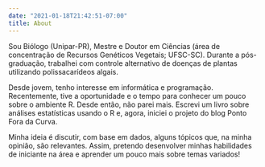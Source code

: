 ```yaml
---
date: "2021-01-18T21:42:51-07:00"
title: About
---
```


Sou Biólogo (Unipar-PR), Mestre e Doutor em Ciências (área de concentração de Recursos Genéticos Vegetais; UFSC-SC). Durante a pós-graduação, trabalhei com controle alternativo de doenças de plantas utilizando polissacarídeos algais. 

Desde jovem, tenho interesse em informática e programação. Recentemente, tive a oportunidade e o tempo para conhecer um pouco sobre o ambiente R. Desde então, não parei mais. Escrevi um livro sobre análises estatísticas usando o R e, agora, iniciei o projeto do blog Ponto Fora da Curva. 

Minha ideia é discutir, com base em dados, alguns tópicos que, na minha opinião, são relevantes. Assim, pretendo desenvolver minhas habilidades de iniciante na área e aprender um pouco mais sobre temas variados!